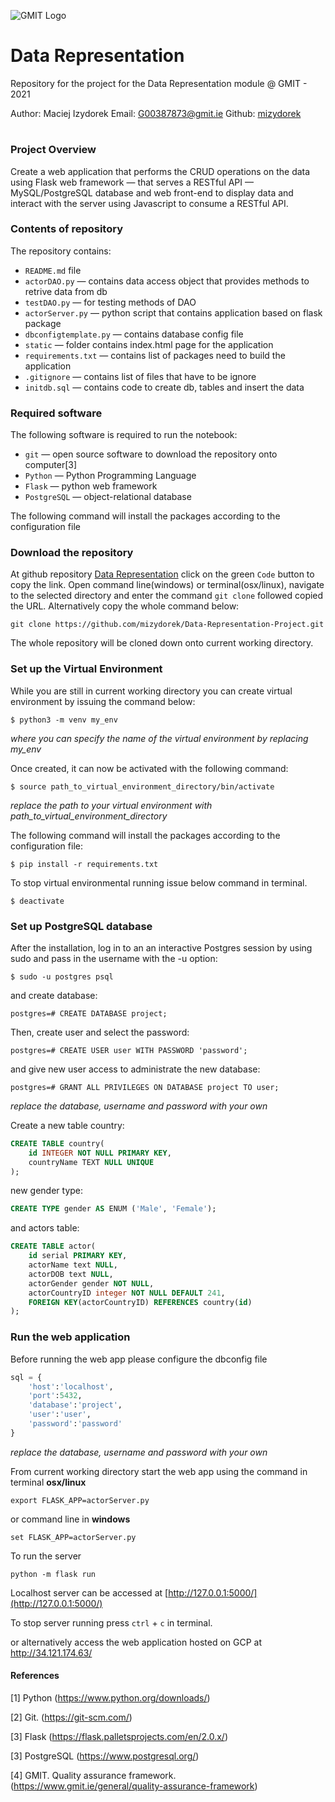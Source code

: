 ![GMIT Logo](http://password.gmit.ie/images/logo.png "GMIT Logos")
# Data Representation

Repository for the project for the Data Representation module @ GMIT - 2021

Author: Maciej Izydorek Email: G00387873@gmit.ie Github: [mizydorek](https://github.com/mizydorek)

#

### Project Overview

Create a web application that performs the CRUD operations on the data using Flask web framework — that serves a RESTful API — MySQL/PostgreSQL database and web front-end to display data and interact with the server using Javascript to consume a RESTful API.

### Contents of repository

The repository contains:

* `README.md` file
* `actorDAO.py` — contains data access object that provides methods to retrive data from db
* `testDAO.py` — for testing methods of DAO
* `actorServer.py` — python script that contains application based on flask package 
* `dbconfigtemplate.py` — contains database config file 
* `static` — folder contains index.html page for the application
* `requirements.txt` — contains list of packages need to build the application
* `.gitignore` — contains list of files that have to be ignore
* `initdb.sql` — contains code to create db, tables and insert the data  

### Required software

The following software is required to run the notebook:

* `git` — open source software to download the repository onto computer[3]
* `Python` — Python Programming Language
* `Flask` — python web framework
* `PostgreSQL` — object-relational database

The following command will install the packages according to the configuration file

### Download the repository

At github repository [Data Representation](https://github.com/mizydorek/Data-Representation-Project) click on the green `Code` button to copy the link. Open command line(windows) or terminal(osx/linux), navigate to the selected directory and enter the command `git clone` followed copied the URL. Alternatively copy the whole command below:

```
git clone https://github.com/mizydorek/Data-Representation-Project.git
```

The whole repository will be cloned down onto current working directory.

### Set up the Virtual Environment

While you are still in current working directory you can create virtual environment by issuing the command below:

```
$ python3 -m venv my_env
```
*where you can specify the name of the virtual environment by replacing my_env*

Once created, it can now be activated with the following command:

```
$ source path_to_virtual_environment_directory/bin/activate
```
*replace the path to your virtual environment with path_to_virtual_environment_directory*


The following command will install the packages according to the configuration file:

```
$ pip install -r requirements.txt
```

To stop virtual environmental running issue below command in terminal. 

```
$ deactivate
```

### Set up PostgreSQL database

After the installation, log in to an an interactive Postgres session by using sudo and pass in the username with the -u option:

```
$ sudo -u postgres psql
```

and create database:

```
postgres=# CREATE DATABASE project;
```

Then, create user and select the password:

```
postgres=# CREATE USER user WITH PASSWORD 'password';
```

and give new user access to administrate the new database:


```
postgres=# GRANT ALL PRIVILEGES ON DATABASE project TO user;
```
*replace the database, username and password with your own*

Create a new table country:

```SQL
CREATE TABLE country(
	id INTEGER NOT NULL PRIMARY KEY,
	countryName TEXT NULL UNIQUE
);
```

new gender type:
```SQL
CREATE TYPE gender AS ENUM ('Male', 'Female');
```

and actors table:

```SQL
CREATE TABLE actor(
	id serial PRIMARY KEY,
	actorName text NULL,
	actorDOB text NULL,
	actorGender gender NOT NULL,
	actorCountryID integer NOT NULL DEFAULT 241,
	FOREIGN KEY(actorCountryID) REFERENCES country(id)
);
```

### Run the web application

Before running the web app please configure the  dbconfig file 

```python
sql = {
    'host':'localhost', 
    'port':5432, 
    'database':'project', 
    'user':'user', 
    'password':'password'
}
```
*replace the database, username and password with your own*

From current working directory start the web app using the command in terminal **osx/linux** 

```
export FLASK_APP=actorServer.py
```

or command line in **windows**

```
set FLASK_APP=actorServer.py
```

To run the server

```
python -m flask run
```

Localhost server can be accessed at [http://127.0.0.1:5000/](http://127.0.0.1:5000/)

To stop server running press `ctrl` + `c` in terminal.  

or alternatively access the web application hosted on GCP at http://34.121.174.63/

#### References 

[1] Python (https://www.python.org/downloads/) 

[2] Git. (https://git-scm.com/)

[3] Flask (https://flask.palletsprojects.com/en/2.0.x/)

[3] PostgreSQL (https://www.postgresql.org/)

[4] GMIT. Quality assurance framework. (https://www.gmit.ie/general/quality-assurance-framework)
